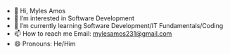 - 👋 Hi, Myles Amos 
- 👀 I’m interested in Software Development
- 🌱 I’m currently learning Software Development/IT Fundamentals/Coding
- 📫 How to reach me Email: mylesamos231@gmail.com
- 😄 Pronouns: He/Him

<!---
mylesamos231/mylesamos231 is a ✨ special ✨ repository because its `README.md` (this file) appears on your GitHub profile.
You can click the Preview link to take a look at your changes.
--->

